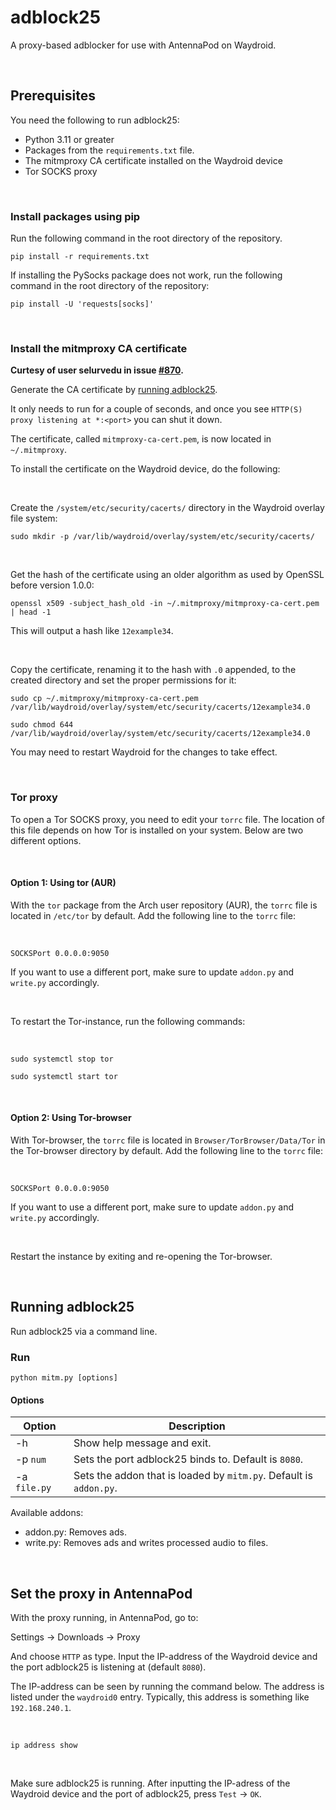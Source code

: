 # adblock25
A proxy-based adblocker for use with AntennaPod on Waydroid.

<br />

## Prerequisites 
You need the following to run adblock25:
 * Python 3.11 or greater
 * Packages from the `requirements.txt` file.
 * The mitmproxy CA certificate installed on the Waydroid device
 * Tor SOCKS proxy

<br />

### Install packages using pip
Run the following command in the root directory of the repository.
```
pip install -r requirements.txt
```
If installing the PySocks package does not work, run the following command in the root directory of the repository:
```
pip install -U 'requests[socks]'
```

<br />

### Install the mitmproxy CA certificate
**Curtesy of user selurvedu in issue [#870](https://github.com/waydroid/waydroid/issues/870).**

Generate the CA certificate by [running adblock25](#running-adblock25).

It only needs to run for a couple of seconds, and once you see `HTTP(S) proxy listening at *:<port>` you can shut it down.

The certificate, called `mitmproxy-ca-cert.pem`, is now located in `~/.mitmproxy`. 

To install the certificate on the Waydroid device, do the following:

<br />

Create the `/system/etc/security/cacerts/` directory in the Waydroid overlay file system:
```
sudo mkdir -p /var/lib/waydroid/overlay/system/etc/security/cacerts/
```

<br />

Get the hash of the certificate using an older algorithm as used by OpenSSL before version 1.0.0:
```
openssl x509 -subject_hash_old -in ~/.mitmproxy/mitmproxy-ca-cert.pem | head -1
```
This will output a hash like `12example34`.

<br />

Copy the certificate, renaming it to the hash with `.0` appended, to the created directory and set the proper permissions for it:
```
sudo cp ~/.mitmproxy/mitmproxy-ca-cert.pem /var/lib/waydroid/overlay/system/etc/security/cacerts/12example34.0
```
```
sudo chmod 644 /var/lib/waydroid/overlay/system/etc/security/cacerts/12example34.0
```

You may need to restart Waydroid for the changes to take effect. 

<br />

### Tor proxy
To open a Tor SOCKS proxy, you need to edit your `torrc` file.
The location of this file depends on how Tor is installed on your system.
Below are two different options. 

<br />

#### Option 1: Using tor (AUR)

With the `tor` package from the Arch user repository (AUR), the `torrc` file is located in `/etc/tor` by default.
Add the following line to the `torrc` file:

<br />

```
SOCKSPort 0.0.0.0:9050
```
If you want to use a different port, make sure to update `addon.py` and `write.py` accordingly.

<br />

To restart the Tor-instance, run the following commands:

<br />

```
sudo systemctl stop tor
```
```
sudo systemctl start tor
```

<br />

#### Option 2: Using Tor-browser
With Tor-browser, the `torrc` file is located in `Browser/TorBrowser/Data/Tor` in the Tor-browser directory by default.
Add the following line to the `torrc` file:

<br />

```
SOCKSPort 0.0.0.0:9050
```
If you want to use a different port, make sure to update `addon.py` and `write.py` accordingly.

<br />

Restart the instance by exiting and re-opening the Tor-browser.

<br />

## Running adblock25

Run adblock25 via a command line. 

### Run

```
python mitm.py [options]
```

#### Options
|  Option | Description  |
|---|---|
| -h |  Show help message and exit.|
| -p `num`|  Sets the port adblock25 binds to. Default is `8080`.|
| -a `file.py`|  Sets the addon that is loaded by `mitm.py`. Default is `addon.py`.|

Available addons:
 * addon.py: Removes ads.
 * write.py: Removes ads and writes processed audio to files.  
 
<br />

## Set the proxy in AntennaPod
With the proxy running, in AntennaPod, go to:

Settings &#8594; Downloads &#8594; Proxy

And choose `HTTP` as type. Input the IP-address of the Waydroid device and the port adblock25 is listening at (default `8080`). 

The IP-address can be seen by running the command below. 
The address is listed under the `waydroid0` entry. Typically, this address is something like `192.168.240.1`. 

<br />

```
ip address show
```
<br />

Make sure adblock25 is running.
After inputting the IP-adress of the Waydroid device and the port of adblock25, press `Test` &#8594; `OK`.   
